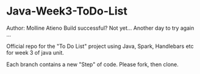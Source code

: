 # Java-Week3-ToDo-List

Author: Molline Atieno
Build successful? Not yet...
Another day to try again ...


Official repo for the "To Do List" project using Java, Spark, Handlebars etc for week 3 of java unit.

Each branch contains a new "Step" of code. Please fork, then clone.